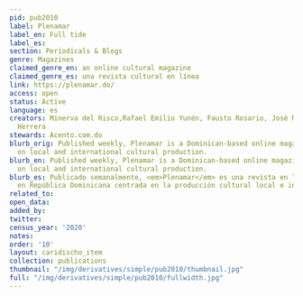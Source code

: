 ```yaml
---
pid: pub2010
label: Plenamar
label_en: Full tide
label_es:
section: Periodicals & Blogs
genre: Magazines
claimed_genre_en: an online cultural magazine
claimed_genre_es: una revista cultural en línea
link: https://plenamar.do/
access: open
status: Active
language: es
creators: Minerva del Risco,Rafael Emilio Yunén, Fausto Rosario, José Mármol, Jochy
  Herrera
stewards: Acento.com.do
blurb_orig: Published weekly, Plenamar is a Dominican-based online magazine focused
  on local and international cultural production.
blurb_en: Published weekly, Plenamar is a Dominican-based online magazine focused
  on local and international cultural production.
blurb_es: Publicado semanalmente, <em>Plenamar</em> es una revista en línea basada
  en República Dominicana centrada en la producción cultural local e internacional.
related_to:
open_data:
added_by:
twitter:
census_year: '2020'
notes:
order: '10'
layout: caridischo_item
collection: publications
thumbnail: "/img/derivatives/simple/pub2010/thumbnail.jpg"
full: "/img/derivatives/simple/pub2010/fullwidth.jpg"
---
```

